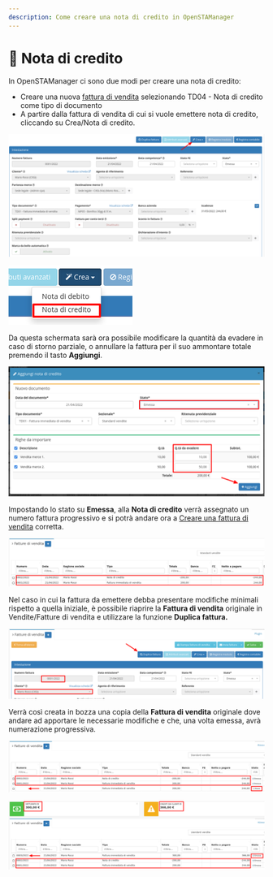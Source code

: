 ```yaml
---
description: Come creare una nota di credito in OpenSTAManager
---
```


# 📄 Nota di credito

In OpenSTAManager ci sono due modi per creare una nota di credito:

* Creare una nuova [fattura di vendita](https://docs.openstamanager.com/modules/vendite/fatturedivendita#creazione) selezionando TD04 - Nota di credito come tipo di documento
* A partire dalla fattura di vendita di cui si vuole emettere nota di credito, cliccando su Crea/Nota di credito.

![](<../../.gitbook/assets/image (124).png>)

![](<../../.gitbook/assets/image (640).png>)

Da questa schermata sarà ora possibile modificare la quantità da evadere in caso di storno parziale, o annullare la fattura per il suo ammontare totale premendo il tasto **Aggiungi**.

![](<../../.gitbook/assets/image (342).png>)

Impostando lo stato su **Emessa**, alla **Nota di credito** verrà assegnato un numero fattura progressivo e si potrà andare ora a [Creare una fattura di vendita](broken-reference) corretta.

![](<../../.gitbook/assets/image (637).png>)

Nel caso in cui la fattura da emettere debba presentare modifiche minimali rispetto a quella iniziale, è possibile riaprire la **Fattura di vendita** originale in Vendite/Fatture di vendita e utilizzare la funzione **Duplica fattura.**

![](<../../.gitbook/assets/image (93).png>)

Verrà così creata in bozza una copia della **Fattura di vendita** originale dove andare ad apportare le necessarie modifiche e che, una volta emessa, avrà numerazione progressiva.

![Bozza della fattura Duplicata](<../../.gitbook/assets/image (443).png>)

![Fattura modificata ed emessa](<../../.gitbook/assets/image (553).png>)
